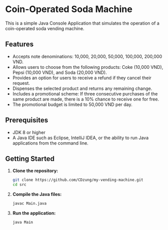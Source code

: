 # Coin-Operated Soda Machine

This is a simple Java Console Application that simulates the operation of a coin-operated soda vending machine.


## Features

- Accepts note denominations: 10,000, 20,000, 50,000, 100,000, 200,000 VND.
- Allows users to choose from the following products: Coke (10,000 VND), Pepsi (10,000 VND), and Soda (20,000 VND).
- Provides an option for users to receive a refund if they cancel their request.
- Dispenses the selected product and returns any remaining change.
- Includes a promotional scheme: If three consecutive purchases of the same product are made, there is a 10% chance to receive one for free. 
- The promotional budget is limited to 50,000 VND per day.

## Prerequisites

- JDK 8 or higher
- A Java IDE such as Eclipse, IntelliJ IDEA, or the ability to run Java applications from the command line.


## Getting Started

1. **Clone the repository:**

    ```bash
    git clone https://github.com/CDzung/my-vending-machine.git
    cd src
    ```

2. **Compile the Java files:**

    ```bash
    javac Main.java
    ```

3. **Run the application:**

    ```bash
    java Main
    ```


